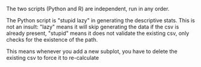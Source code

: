 The two scripts (Python and R) are independent, run in any order.

The Python script is "stupid lazy" in generating the descriptive stats. This is not an insult: "lazy" means it will skip generating the data if the csv is already present, "stupid" means it does not validate the existing csv, only checks for the existence of the path.

This means whenever you add a new subplot, you have to delete the existing csv to force it to re-calculate
